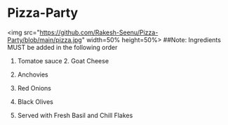 # Pizza-Party
<img src="https://github.com/Rakesh-Seenu/Pizza-Party/blob/main/pizza.jpg" width=50% height=50%>
##Note: Ingredients MUST be added in the following order

1. Tomatoe sauce 2. Goat Cheese

3. Anchovies

4. Red Onions

5. Black Olives

6. Served with Fresh Basil and Chill Flakes
